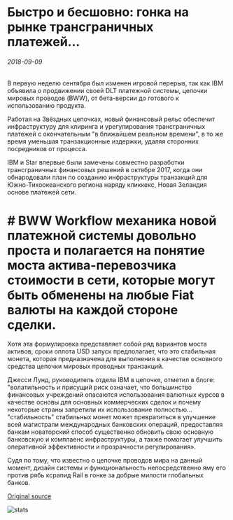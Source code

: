 # Быстро и бесшовно: гонка на рынке трансграничных платежей...

###### 2018-09-09

В первую неделю сентября был изменен игровой перерыв, так как IBM объявила о продвижении своей DLT платежной системы, цепочки мировых проводов (BWW), от бета-версии до готового к использованию продукта.

Работая на Звёздных цепочках, новый финансовый рельс обеспечит инфраструктуру для клиринга и урегулирования трансграничных платежей с окончательным "в ближайшем реальном времени", в то же время уменьшая транзакционные издержки, удаляя сторонних посредников от процесса.

IBM и Star впервые были замечены совместно разработки трансграничных финансовых решений в октябре 2017, когда они обнародовали план по созданию инфраструктуры транзакций для Южно-Тихоокеанского региона наряду кликкекс, Новая Зеландия основе платежей сети.

# # BWW Workflow механика новой платежной системы довольно проста и полагается на понятие моста актива-перевозчика стоимости в сети, которые могут быть обменены на любые Fiat валюты на каждой стороне сделки.

Хотя эта формулировка представляет собой ряд вариантов моста активов, сроки оплота USD запуск предполагает, что это стабильная монета, которая предназначена для выполнения в качестве основного средства цепочки мировых проводных транзакций.

Джесси Лунд, руководитель отдела IBM в цепочке, отметил в блоге: "волатильность и присущий риск означает, что большинство финансовых учреждений опасаются использования валютных курсов в качестве основы для основных коммерческих сделок и почему некоторые страны запретили их использование полностью... "стабильность" стабильных монет может превратиться в улучшение всей магистрали международных банковских операций, предоставляя банкам новаторский способ существенно обновить свою основную банковскую и комплаенс инфраструктуры, а также помогает улучшить оперативной эффективности и прозрачности регулирования».

Судя по тому, что известно о цепочке проводов мира на данный момент, дизайн системы и функциональность непосредственно яму его против рябь ксрапид Rail в гонке за добрые милости глобальных банков.

[Original source](https://cointelegraph.com/news/fast-seamless-the-race-for-the-cross-border-payments-market)

![stats](https://c.statcounter.com/11760860/0/a89fa40b/1/ "stats")